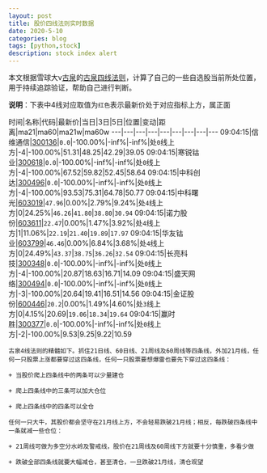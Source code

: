 ```yaml
---
layout: post
title: 股价四线法则实时数据
date: 2020-5-10
categories: blog
tags: [python,stock]
description: stock index alert
---
```



本文根据雪球大v[古泉](https://xueqiu.com/u/7148646888)的[古泉四线法则](https://xueqiu.com/7148646888/130498192)，计算了自己的一些自选股当前所处位置，用于持续追踪验证，帮助自己进行判断。

**说明**：下表中4线对应取值为`红色`表示最新价处于对应指标上方，属正面

时间|名称|代码|最新价|当日|3日|5日|位置|变动|距离|ma21|ma60|ma21w|ma60w
---|---|---|---|---|---|---|---|---
09:04:15|信维通信|[300136](https://xueqiu.com/S/SZ300136)|`0.0`|-100.00%|-inf%|-inf%|处`0`线上方|-4|-100.00%|51.31|48.25|42.29|39.05
09:04:15|寒锐钴业|[300618](https://xueqiu.com/S/SZ300618)|`0.0`|-100.00%|-inf%|-inf%|处`0`线上方|-4|-100.00%|67.52|59.82|52.45|58.64
09:04:15|中科创达|[300496](https://xueqiu.com/S/SZ300496)|`0.0`|-100.00%|-inf%|-inf%|处`0`线上方|-4|-100.00%|93.53|75.31|64.78|50.77
09:04:15|中科曙光|[603019](https://xueqiu.com/S/SH603019)|`47.96`|0.00%|2.79%|9.24%|处`4`线上方|0|24.25%|`46.26`|`41.80`|`38.80`|`30.94`
09:04:15|诺力股份|[603611](https://xueqiu.com/S/SH603611)|`22.47`|0.00%|1.47%|3.92%|处`4`线上方|1|11.06%|`22.19`|`21.40`|`19.89`|`17.97`
09:04:15|华友钴业|[603799](https://xueqiu.com/S/SH603799)|`46.46`|0.00%|6.84%|3.68%|处`4`线上方|0|24.49%|`43.37`|`38.75`|`36.26`|`32.54`
09:04:15|长亮科技|[300348](https://xueqiu.com/S/SZ300348)|`0.0`|-100.00%|-inf%|-inf%|处`0`线上方|-4|-100.00%|20.87|18.63|16.71|14.09
09:04:15|盛天网络|[300494](https://xueqiu.com/S/SZ300494)|`0.0`|-100.00%|-inf%|-inf%|处`0`线上方|-3|-100.00%|20.64|19.41|16.51|14.56
09:04:15|金证股份|[600446](https://xueqiu.com/S/SH600446)|`20.2`|0.00%|1.49%|4.60%|处`3`线上方|0|4.15%|20.69|`19.06`|`18.34`|`19.64`
09:04:15|赢时胜|[300377](https://xueqiu.com/S/SZ300377)|`0.0`|-100.00%|-inf%|-inf%|处`0`线上方|-2|-100.00%|9.53|9.25|9.22|10.59

```
古泉4线法则的精髓如下。抓住21日线、60日线、21周线及60周线等四条线，外加21月线，任何一只股票上涨都要穿过这四条线，任何一只股票要想爆雷也要先下穿过这四条线：

+ 当股价爬上四条线中的两条可以少量建仓

+ 爬上四条线中的三条可以加大仓位

+ 爬上四条线中的四条可以全仓

任何一只大牛，其股价都会坚守在21月线上方，不会轻易跌破21月线；相反，每跌破四条线中一条就减一些仓位：

+ 21周线可做为多空分水岭及警戒线，股价在21周线及60周线下方就要十分慎重，多看少做

+ 跌破全部四条线就要大幅减仓，甚至清仓，一旦跌破21月线，清仓观望
```